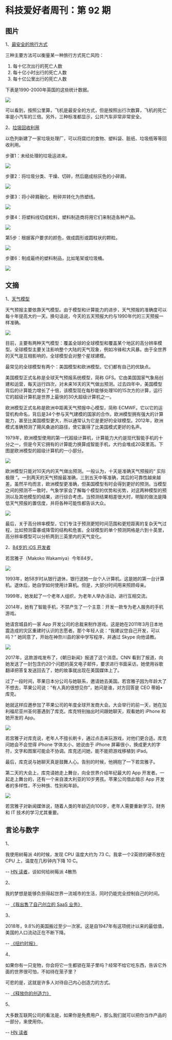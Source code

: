 # 科技爱好者周刊：第 92 期

## 图片

1、[最安全的旅行方式](https://en.wikipedia.org/wiki/Aviation_safety#Transport_comparisons)

三种主要方法可以衡量某一种旅行方式死亡风险：

1. 每十亿次出行的死亡人数
2. 每十亿小时出行的死亡人数
3. 每十亿公里出行的死亡人数

下表是1990-2000年英国的这些统计数据。

![](https://www.wangbase.com/blogimg/asset/201911/bg2019111714.jpg)

可以看到，按照公里算，飞机是最安全的方式，但是按照出行次数算，飞机的死亡率是小汽车的三倍。另外，三种标准都显示，公共汽车非常非常安全。

2、[垃圾回收利用](https://www.washingtonpost.com/graphics/2019/climate-solutions/israeli-startup-ubq-turning-trash-into-plastic-products/)

以色列新建了一家垃圾处理厂，可以将腐烂的食物、塑料袋、脏纸、垃圾瓶等等回收利用。

步骤1：未经处理的垃圾运进来。

![](https://www.wangbase.com/blogimg/asset/201911/bg2019112105.jpg)

步骤2：将垃圾分类、干燥、切碎，然后磨成棕灰色的小碎屑。

![](https://www.wangbase.com/blogimg/asset/201911/bg2019112106.jpg)

步骤3：将小碎屑融化、粉碎并转化为热塑线。

![](https://www.wangbase.com/blogimg/asset/201911/bg2019112107.jpg)

步骤4：将塑料线切成粒料，塑料制造商将用它们来制造各种产品。

![](https://www.wangbase.com/blogimg/asset/201911/bg2019112108.jpg)

第5步：根据客户要求的颜色，做成圆形或圆柱状的颗粒。

![](https://www.wangbase.com/blogimg/asset/201911/bg2019112109.jpg)

步骤6：制成最终的塑料制品，比如笔架或垃圾桶。

![](https://www.wangbase.com/blogimg/asset/201911/bg2019112110.jpg)

## 文摘

1、[天气模型](https://www.washingtonpost.com/weather/2019/11/22/so-what-exactly-are-european-american-weather-models/)

天气预报主要依靠天气模型。由于模型和计算能力的进步，天气预报的准确度可以每十年提高大约一天。换句话说，今天的五天预报大约与1990年代的三天预报一样准确。

![](https://www.wangbase.com/blogimg/asset/201911/bg2019112301.jpg)

目前，主要有两种天气模型：覆盖全球的全球模型和覆盖某个地区的高分辨率模型。全球模型主要关注影响整个大陆的天气现象，例如冷锋和大风暴。由于全世界的天气是互相影响的，全球模型会对整个星球建模。

最常见的全球模型有两个：美国模型和欧洲模型。它们都有自己的优缺点。

美国模型正式名称是全球天气预报系统模型，简称 GFS。它由美国国家气象局创建和运营，每天运行四次，对未来16天的天气做出预测。过去四年中，美国模型背后的计算能力增长了十倍，该模型现在每秒能够处理10的15次方的计算，运行它的超级计算机是世界上最快的30大超级计算机之一。

欧洲模型正式名称是欧洲中距离天气预报中心模型，简称 ECMWF。它以它的运营机构命名，背后是34个参与天气建模的国家的合作。欧洲模型拥有强大的计算能力，甚至比美国模型更大，所以通常认为它是更好的全球模型。2012年，欧洲模式准确预测了飓风桑迪的路径，使它赢得了比美国模式更好的名声。

1979年，欧洲模型使用的第一代超级计算机，计算能力大约是现代智能手机的十分之一，但是今天它拥有的计算能力换算成智能手机，大约会堆成20英里高。下图是欧洲模型的超级计算机的一小部分。

![](https://www.wangbase.com/blogimg/asset/201911/bg2019112302.jpg)

欧洲模型只能对10天内的天气做出预测。一般认为，十天是准确天气预报的“ 实际极限 ”。一到两天的天气预报最准确，三到五天中等准确，其后的可靠性越来越差。虽然平均而言，欧洲模型更准确，但美国模型有时会得到更好的预测。当模型之间的预测不一致时，气象学家会了解每个模型的优势和劣势，对这两种模型的预测以及其他模型的结果，进行综合考虑。当预测结果相差很大时，明智的做法是降低天气预报的置信度，并将各种可能性都告诉大众。

![](https://www.wangbase.com/blogimg/asset/201911/bg2019112303.jpg)

最后，关于高分辨率模型，它们专注于预测更短时间范围和更短距离的复杂天气过程，比如预测雷暴或降雪的结构和危害。全球模型的单个预测网格是六到十英里，高分辨率模型可以分析两到三英里内的天气变化。

2、[84岁的 iOS 开发者](https://asia.nikkei.com/Business/Technology/Meet-the-84-year-old-Japanese-app-developer-who-inspired-Tim-Cook2)

若宫雅子（Makoko Wakamiya）今年84岁。

![](https://www.wangbase.com/blogimg/asset/201911/bg2019112407.jpg)

1993年，她58岁时从银行退休，银行送她一台个人计算机。这是她的第一台计算机。退休后，她自学如何使用计算机。但是，大部分时间用来照顾母亲。

1999年，她发起了一个老年人组织，为老年人举办活动，进行互相交流。

2014年，她有了智能手机，不禁产生了一个主意：开发一款专为老人服务的手机游戏。

她请宫城县的一家 App 开发公司的总裁来制作游戏。这是她在2011年3月日本地震造成的灾区重建时认识的志愿者。那个年轻人说：“我建议您自己开发，可以吗？” 她同意了，开始在神奈川县的家中学写程序，并通过 Skype 向他请教。

![](https://www.wangbase.com/blogimg/asset/201911/bg2019112406.jpg)

2017年，这款游戏发布了，《朝日新闻》报道了这个消息。CNN 看到了报道，向她发送了一封包含约20个问题的英文电子邮件，要求进行书面采访。她使用谷歌翻译把答复发送回去了，她的故事就出现在美国媒体上了。

过了一段时间，苹果日本分公司与她联系，邀请她去美国。若宫雅子因为年龄大了不想去，苹果公司说：“有人真的很想见你”，她问是谁，对方回答是 CEO 蒂姆•库克。

她就这样应邀参加了苹果公司的年度全球开发商大会。大会举行的前一天，她在加利福尼亚州圣何塞遇到了库克。库克特别抽出时间跟她聊天，观看她的 iPhone 和她开发的 App。

![](https://www.wangbase.com/blogimg/asset/201911/bg2019112404.jpg)

若宫雅子对库克说，老年人不擅长刷卡，通过点击来玩游戏，对他们更合适。库克问她会不会觉得 iPhone 字体太小，她说由于 iPhone 屏幕很小，换成更大的字符，文字和图案可能会不协调。库克还问她，能不能把游戏移植到 iPad。

最后，库克说与她聊天真是鼓舞人心。告别的时候，他拥抱了一下若宫雅子。

第二天的大会上，库克请她走上舞台，向全世界介绍年纪最大的 App 开发者。一起走上舞台的，还有一个来自澳大利亚的10岁男孩。苹果公司借此暗示 App 开发者的多样性，不分种族、性别和年龄。

![](https://www.wangbase.com/blogimg/asset/201911/bg2019112405.jpg)

若宫雅子对新闻媒体说，随着人类的年龄迈向100岁，老年人需要重新学习，财务和 IT 技术的学习尤其重要。

## 言论与数字

1、

我使用树莓派 4的时候，发现 CPU 温度大约为 73 C。我拿一个2英镑的硬币放在 CPU 上，温度在几秒钟内下降 10 C。

-- [HN 读者](https://news.ycombinator.com/item?id=21540391)，谈如何给树莓派 4散热

2、

我的梦想是能够负担得起世界一流城市的生活，同时仍能完全控制自己的时间。

-- [《我出售了自己创立的 SaaS 业务》](https://tylertringas.com/selling-my-bootstrapped-saas-business/)

3、

2018年，9.8%的美国搬过至少一次家。这是自1947年有这项统计以来的最低值，美国的人口流动正在不断下降。

-- [《纽约时报》](https://www.nytimes.com/2019/11/20/us/american-workers-moving-states-.html)

4、

如果你有一只宠物，你会将它一生都锁在笼子里吗？经常不给它吃东西，告诉它外面的世界很可怕，不如待在笼子里？

可悲的是，这就是许多人对待自己内心创造力的方式。

-- [《释放你的创造力》](https://elliottfienberg.com/unlocking-the-creative-body/)

5、

大多数互联网公司的看法是，如果你是免费用户，那么我们就可以把你当作产品的一部分，来使用你。

-- [HN 读者](https://news.ycombinator.com/item?id=21609987)
